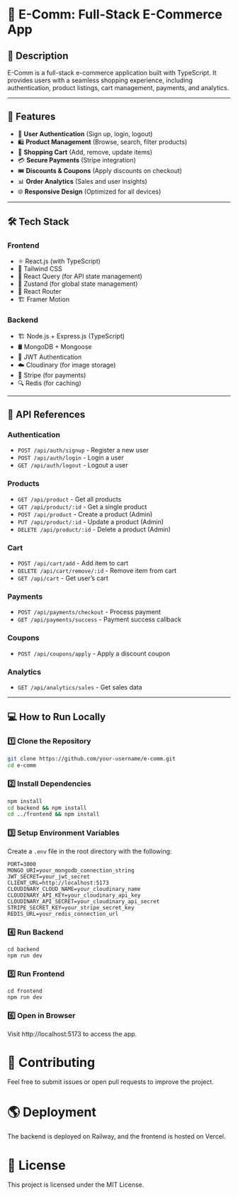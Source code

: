 # 🛒 E-Comm: Full-Stack E-Commerce App

## 📌 Description

E-Comm is a full-stack e-commerce application built with TypeScript. It provides users with a seamless shopping experience, including authentication, product listings, cart management, payments, and analytics.

---

## 🚀 Features

- 🔐 **User Authentication** (Sign up, login, logout)
- 🛍 **Product Management** (Browse, search, filter products)
- 🛒 **Shopping Cart** (Add, remove, update items)
- 💳 **Secure Payments** (Stripe integration)
- 🎟 **Discounts & Coupons** (Apply discounts on checkout)
- 📊 **Order Analytics** (Sales and user insights)
- 🌐 **Responsive Design** (Optimized for all devices)

---

## 🛠 Tech Stack

### **Frontend**

- ⚛️ React.js (with TypeScript)
- 🎨 Tailwind CSS
- 🚀 React Query (for API state management)
- 🔄 Zustand (for global state management)
- 🔗 React Router
- 🏗 Framer Motion

### **Backend**

- 🏗 Node.js + Express.js (TypeScript)
- 🛢 MongoDB + Mongoose
- 🔑 JWT Authentication
- ☁️ Cloudinary (for image storage)
- 🏦 Stripe (for payments)
- 🔍 Redis (for caching)

---

## 📡 API References

### **Authentication**

- `POST /api/auth/signup` - Register a new user
- `POST /api/auth/login` - Login a user
- `GET /api/auth/logout` - Logout a user

### **Products**

- `GET /api/product` - Get all products
- `GET /api/product/:id` - Get a single product
- `POST /api/product` - Create a product (Admin)
- `PUT /api/product/:id` - Update a product (Admin)
- `DELETE /api/product/:id` - Delete a product (Admin)

### **Cart**

- `POST /api/cart/add` - Add item to cart
- `DELETE /api/cart/remove/:id` - Remove item from cart
- `GET /api/cart` - Get user’s cart

### **Payments**

- `POST /api/payments/checkout` - Process payment
- `GET /api/payments/success` - Payment success callback

### **Coupons**

- `POST /api/coupons/apply` - Apply a discount coupon

### **Analytics**

- `GET /api/analytics/sales` - Get sales data

---

## 💻 How to Run Locally

### 1️⃣ Clone the Repository

```sh
git clone https://github.com/your-username/e-comm.git
cd e-comm
```

### 2️⃣ Install Dependencies

```sh
npm install
cd backend && npm install
cd ../frontend && npm install
```

### 3️⃣ Setup Environment Variables

Create a `.env` file in the root directory with the following:

```shell
PORT=3000
MONGO_URI=your_mongodb_connection_string
JWT_SECRET=your_jwt_secret
CLIENT_URL=http://localhost:5173
CLOUDINARY_CLOUD_NAME=your_cloudinary_name
CLOUDINARY_API_KEY=your_cloudinary_api_key
CLOUDINARY_API_SECRET=your_cloudinary_api_secret
STRIPE_SECRET_KEY=your_stripe_secret_key
REDIS_URL=your_redis_connection_url

```

### 4️⃣ Run Backend

```shell
cd backend
npm run dev
```

### 5️⃣ Run Frontend

```shell
cd frontend
npm run dev
```

### 6️⃣ Open in Browser

Visit http://localhost:5173 to access the app.

# 🤝 Contributing

Feel free to submit issues or open pull requests to improve the project.

# 🌎 Deployment

The backend is deployed on Railway, and the frontend is hosted on Vercel.

# 📜 License

This project is licensed under the MIT License.
